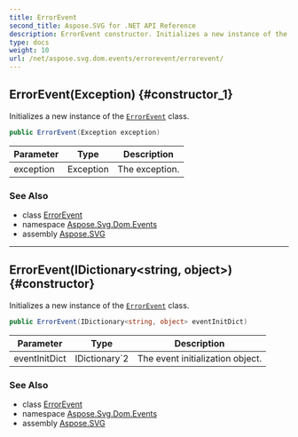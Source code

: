 ```yaml
---
title: ErrorEvent
second_title: Aspose.SVG for .NET API Reference
description: ErrorEvent constructor. Initializes a new instance of the ErrorEvent class
type: docs
weight: 10
url: /net/aspose.svg.dom.events/errorevent/errorevent/
---
```

## ErrorEvent(Exception) {#constructor_1}

Initializes a new instance of the [`ErrorEvent`](../) class.

```csharp
public ErrorEvent(Exception exception)
```

| Parameter | Type | Description |
| --- | --- | --- |
| exception | Exception | The exception. |

### See Also

* class [ErrorEvent](../)
* namespace [Aspose.Svg.Dom.Events](../../errorevent/)
* assembly [Aspose.SVG](../../../)

---

## ErrorEvent(IDictionary&lt;string, object&gt;) {#constructor}

Initializes a new instance of the [`ErrorEvent`](../) class.

```csharp
public ErrorEvent(IDictionary<string, object> eventInitDict)
```

| Parameter | Type | Description |
| --- | --- | --- |
| eventInitDict | IDictionary`2 | The event initialization object. |

### See Also

* class [ErrorEvent](../)
* namespace [Aspose.Svg.Dom.Events](../../errorevent/)
* assembly [Aspose.SVG](../../../)
